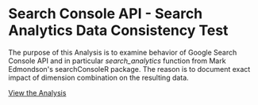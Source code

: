# Search Console API - Search Analytics Data Consistency Test

The purpose of this Analysis is to examine behavior of Google Search Console API and in particular *search_analytics* function from Mark Edmondson's searchConsoleR package. The reason is to document exact impact of dimension combination on the resulting data.

[View the Analysis](https://github.com/MarekProkop/search-analytics-test/blob/master/search-analytics-test.md)
